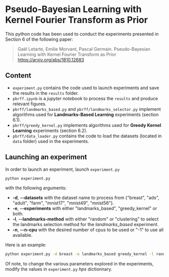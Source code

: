 # Pseudo-Bayesian Learning with Kernel Fourier Transform as Prior
This python code has been used to conduct the experiments
presented in Section 6 of the following paper:

> Gaël Letarte, Emilie Morvant, Pascal Germain.
> Pseudo-Bayesian Learning with Kernel Fourier Transform as Prior
https://arxiv.org/abs/1810.12683

## Content
* ``experiment.py`` contains the code used to launch experiments and save the results in the ``results`` folder.
* ``pbrff.ipynb`` is a _jupyter notebook_ to process the ``results`` and produce relevant figures.
* ``pbrff/landmarks_based.py`` and ``pbrff/landmarks_selector.py`` implement algorithms used for **Landmarks-Based Learning** experiments (section 6.1).
* ``pbrff/greedy_kernel.py`` implements algorithms used for **Greedy Kernel Learning** experiments (section 6.2).
* ``pbrff/data_loader.py`` contains the code to load the datasets (located in ``data`` folder) used in the experiments.

## Launching an experiment
In order to launch an experiment, launch ``experiment.py`` 
```zsh
python experiment.py
```
with the following arguments:
* **-d**, **--datasets** with the dataset name to process from {"breast", "ads", "adult", "farm", "mnist17", "mnist49", "mnist56"}.
* **-e**, **--experiments** with either "landmarks_based", "greedy_kernel" or both.
* **-l**, **--landmarks-method** with either "random" or "clustering" to select the landmarks selection method for the _landmarks_based_ experiment.
* **-n**, **--n-cpu** with the desired number of cpus to be used or "-1" to use all available.

Here is an example:
```zsh
python experiment.py -d breast -e landmarks_based greedy_kernel -l random -n -1
```

Of note, to change the various parameters explored in the experiments, modify the values in ``experiment.py`` _hps_ dictionnary.
